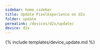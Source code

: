```yaml
---
sidebar: home_sidebar
title: Update PixelExperience on d2x
folder: update
permalink: /devices/d2x/update/
device: d2x
---
```

{% include templates/device_update.md %}
